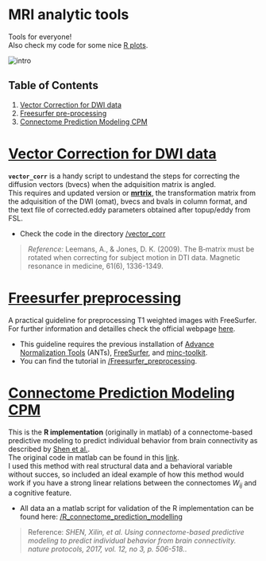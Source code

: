 # MRI analytic tools  
Tools for everyone!  
Also check my code for some nice [R plots](https://github.com/rcruces/R-graph).  

![intro](https://farm5.staticflickr.com/4709/38930332034_2d9b7a79aa_o.png)  
  
## Table of Contents  
1. [Vector Correction for DWI data](#vector-correction-for-dwi-data)
1. [Freesurfer pre-processing](#freesurfer-preprocessing)
1. [Connectome Prediction Modeling CPM](#connectome-prediction-modeling-cpm)
  
# [Vector Correction for DWI data](https://github.com/rcruces/MRI_analytic_tools/tree/master/vector_corr) 
**`vector_corr`** is a handy script to undestand the steps for correcting the diffusion vectors (bvecs) when the adquisition matrix is angled.    
This requires and updated version or **[mrtrix](http://www.mrtrix.org/)**, the transformation matrix from the adquisition of the DWI (omat), bvecs and bvals in column format, and the text file of corrected.eddy parameters obtained after topup/eddy from FSL.  
- Check the code in the directory [/vector_corr](https://github.com/rcruces/MRI_analytic_tools/tree/master/vector_corr)  
>*Reference:* Leemans, A., & Jones, D. K. (2009). The B‐matrix must be rotated when correcting for subject motion in DTI data. Magnetic resonance in medicine, 61(6), 1336-1349.  
 
# [Freesurfer preprocessing](https://github.com/rcruces/MRI_analytic_tools/tree/master/Freesurfer_preprocessing)  
A practical guideline for preprocessing T1 weighted images with FreeSurfer. For further information and detailles check the official webpage [here](https://surfer.nmr.mgh.harvard.edu/).  
- This guideline requires the previous installation of [Advance Normalization Tools](https://stnava.github.io/ANTs/) (ANTs), [FreeSurfer](https://surfer.nmr.mgh.harvard.edu/fswiki/DownloadAndInstall), and [minc-toolkit](https://github.com/BIC-MNI/minc-toolkit).  
- You can find the tutorial in [/Freesurfer_preprocessing](https://github.com/rcruces/MRI_analytic_tools/tree/master/Freesurfer_preprocessing).
  
# [Connectome Prediction Modeling CPM](https://github.com/rcruces/MRI_analytic_tools/tree/master/R_connectome_prediction_modelling)
This is the **R implementation** (originally in matlab) of a connectome-based predictive modeling to predict individual behavior from brain connectivity as described by [Shen et al.](https://www.nature.com/articles/nprot.2016.178).  
The original code in matlab can be found in this [link](https://www.nitrc.org/frs/?group_id=51).  
I used this method with real structural data and a behavioral variable without succes, so included an ideal example of how this method would work if you have a strong linear relations between the connectomes *W<sub>ij</sub>* and a cognitive feature.  
- All data an a matlab script for validation of the R implementation can be found here: [/R_connectome_prediction_modelling](https://github.com/rcruces/MRI_analytic_tools/tree/master/R_connectome_prediction_modelling)   
> Reference: *SHEN, Xilin, et al. Using connectome-based predictive modeling to predict individual behavior from brain connectivity. nature protocols, 2017, vol. 12, no 3, p. 506-518.*.  
